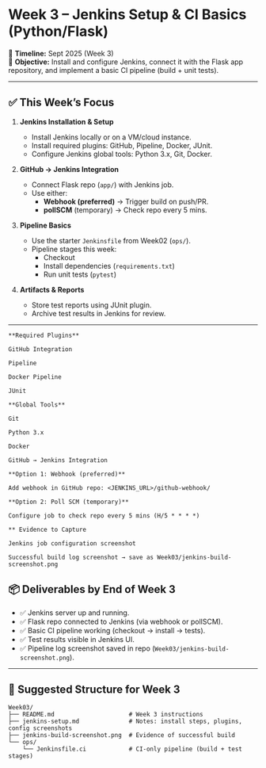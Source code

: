 # Week 3 – Jenkins Setup & CI Basics (Python/Flask)

📅 **Timeline:** Sept 2025 (Week 3)  
🎯 **Objective:** Install and configure Jenkins, connect it with the Flask app repository, and implement a basic CI pipeline (build + unit tests).  

---

## ✅ This Week’s Focus
1. **Jenkins Installation & Setup**
   - Install Jenkins locally or on a VM/cloud instance.  
   - Install required plugins: GitHub, Pipeline, Docker, JUnit.  
   - Configure Jenkins global tools: Python 3.x, Git, Docker.  

2. **GitHub → Jenkins Integration**
   - Connect Flask repo (`app/`) with Jenkins job.  
   - Use either:  
     - **Webhook (preferred)** → Trigger build on push/PR.  
     - **pollSCM** (temporary) → Check repo every 5 mins.  

3. **Pipeline Basics**
   - Use the starter `Jenkinsfile` from Week02 (`ops/`).  
   - Pipeline stages this week:  
     - Checkout  
     - Install dependencies (`requirements.txt`)  
     - Run unit tests (`pytest`)  

4. **Artifacts & Reports**
   - Store test reports using JUnit plugin.  
   - Archive test results in Jenkins for review.  

---
```text
**Required Plugins**

GitHub Integration

Pipeline

Docker Pipeline

JUnit

**Global Tools**

Git

Python 3.x

Docker

GitHub → Jenkins Integration

**Option 1: Webhook (preferred)**

Add webhook in GitHub repo: <JENKINS_URL>/github-webhook/

**Option 2: Poll SCM (temporary)**

Configure job to check repo every 5 mins (H/5 * * * *)

** Evidence to Capture

Jenkins job configuration screenshot

Successful build log screenshot → save as Week03/jenkins-build-screenshot.png
```

## 📦 Deliverables by End of Week 3
- ✅ Jenkins server up and running.  
- ✅ Flask repo connected to Jenkins (via webhook or pollSCM).  
- ✅ Basic CI pipeline working (checkout → install → tests).  
- ✅ Test results visible in Jenkins UI.  
- ✅ Pipeline log screenshot saved in repo (`Week03/jenkins-build-screenshot.png`).  

---

## 📂 Suggested Structure for Week 3
```text
Week03/
├── README.md                     # Week 3 instructions
├── jenkins-setup.md              # Notes: install steps, plugins, config screenshots
├── jenkins-build-screenshot.png  # Evidence of successful build
└── ops/
    └── Jenkinsfile.ci            # CI-only pipeline (build + test stages)
